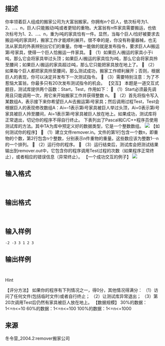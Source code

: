 ## 描述

你率领着巨人组成的搬家公司为大富翁搬家。你拥有n个巨人，依次标号为1、2、…、n，巨人i只能搬动i吨或者更轻的重物。大富翁有n件家具需要搬运，也依次标号为1、2、…、n，重为i吨的家具恰有一件。显然，当每个巨人i恰好被要求去搬运i吨的家具时，搬家工作才能顺利展开。很不幸的是，你没有称量器械，也无法从家具的外表辨别出它们的重量。你唯一能做的就是发布指令，要求巨人Ai搬运第i号家具，使得一个巨人恰搬运一件家具。  （1）如果巨人i搬运的家具小于i吨，那么它会将家具举过头顶；如果巨人i搬运的家具恰为i吨，那么它会将家具拎至腰间；如果巨人i搬运的家具超过i吨，那么它只能把家具放在地上了。  （2）如果每个巨人都把家具拎至腰间，那么测试成功，搬家工作顺利展开；否则，根据巨人的表现，你可以决定并发布下一次测试指令。  （3）需要特别注意：为了不惹恼大富翁，你最多只有20次发布测试指令的机会。 【交互】 本题是一道交互式题目，测试库提供两个函数：Start，Test，作用如下：  （1）Start必须最先调用且只能调用一次，用它来开始搬家工作并获得整数 n。  （2）首先将指令写入某数组A，表示接下来你希望巨人Ai去搬运第i号家具；然后调用过程Test，Test会根据巨人的表现修改数组A：Ai=–1表示第i号家具被巨人举过头顶，Ai=0表示第i号家具被巨人拎至腰间，Ai=1表示第i号家具被巨人放在地上。如果成功，测试库将正常退出，切记你的程序不得自行终止。 下表列出了Pascal和C/C++程序员使用测试库的方法。其中TA为库中预定义好的数据类型，它是一个整数数组。 <img border=0 src=http://60.191.162.158:8080/JudgeOnline/images/p1118a.gif > 【如何测试你的程序】  （1）建立文件remover.in。文件的第1行包含一个数n，即重物的个数，第2行包含n个整数，分别表示n件重物的重量。这些数应该为整数1--n的一个排列。  （2）运行你的程序。  （3）运行结束后，测试库会把测试结果输出到remover.out中，它包含你的程序调用Test过程的次数（如果程序正常终止），或者相应的错误信息（异常终止）。 【一个成功交互的例子】 <img border=0 src=http://60.191.162.158:8080/JudgeOnline/images/p1118b.gif > 

## 输入格式

 

## 输出格式

 

## 输入样例

```plaintext
-2 -3 3 1 2 3 
```

## 输出样例

```plaintext
 
```

Hint

【评分方法】 如果你的程序有下列情况之一，得0分，其他情况得满分： （1）访问了任何文件(包括临时文件)或者自行终止； （2）让测试库异常退出； （3）第20次调用Test后仍然有家具被巨人放在地上。 【数据规模】 30%的数据：1<=n<=10 60%的数据：1<=n<=100 100%的数据：1<=n<=1000 

## 来源

冬令营_2004.2:remover搬家公司

